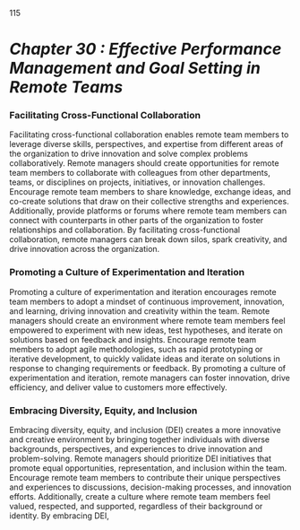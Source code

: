 115



# ***Chapter 30  : Effective Performance Management and Goal Setting in Remote Teams***



### **Facilitating Cross-Functional Collaboration**

Facilitating cross-functional collaboration enables remote team members to leverage diverse skills, perspectives, and expertise from different areas of the organization to drive innovation and solve complex problems collaboratively. Remote managers should create opportunities for remote team members to collaborate with colleagues from other departments, teams, or disciplines on projects, initiatives, or innovation challenges. Encourage remote team members to share knowledge, exchange ideas, and co-create solutions that draw on their collective strengths and experiences. Additionally, provide platforms or forums where remote team members can connect with counterparts in other parts of the organization to foster relationships and collaboration. By facilitating cross-functional collaboration, remote managers can break down silos, spark creativity, and drive innovation across the organization.

### **Promoting a Culture of Experimentation and Iteration**

Promoting a culture of experimentation and iteration encourages remote team members to adopt a mindset of continuous improvement, innovation, and learning, driving innovation and creativity within the team. Remote managers should create an environment where remote team members feel empowered to experiment with new ideas, test hypotheses, and iterate on solutions based on feedback and insights. Encourage remote team members to adopt agile methodologies, such as rapid prototyping or iterative development, to quickly validate ideas and iterate on solutions in response to changing requirements or feedback. By promoting a culture of experimentation and iteration, remote managers can foster innovation, drive efficiency, and deliver value to customers more effectively.

### **Embracing Diversity, Equity, and Inclusion**

Embracing diversity, equity, and inclusion (DEI) creates a more innovative and creative environment by bringing together individuals with diverse backgrounds, perspectives, and experiences to drive innovation and problem-solving. Remote managers should prioritize DEI initiatives that promote equal opportunities, representation, and inclusion within the team. Encourage remote team members to contribute their unique perspectives and experiences to discussions, decision-making processes, and innovation efforts. Additionally, create a culture where remote team members feel valued, respected, and supported, regardless of their background or identity. By embracing DEI, 